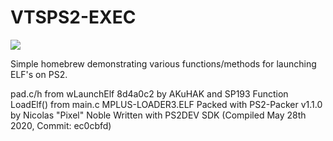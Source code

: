 # VTSPS2-EXEC

<img src="https://i.gyazo.com/92dc87ae3feb5e6cf75e2b16a65c74ce.png">

Simple homebrew demonstrating various functions/methods for launching ELF's on PS2.

pad.c/h from wLaunchElf 8d4a0c2 by AKuHAK and SP193
Function LoadElf() from main.c MPLUS-LOADER3.ELF
Packed with PS2-Packer v1.1.0 by Nicolas "Pixel" Noble
Written with PS2DEV SDK (Compiled May 28th 2020, Commit: ec0cbfd)
